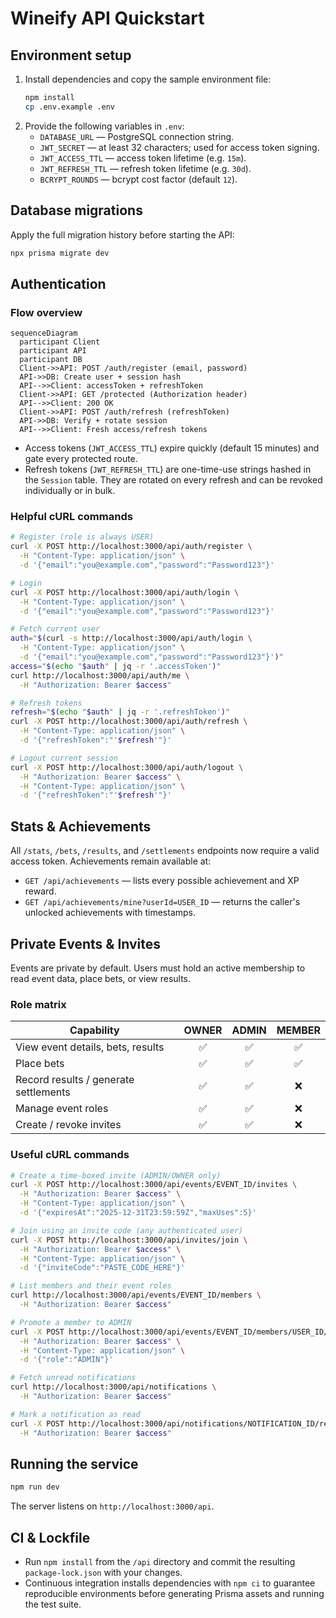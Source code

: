 # Wineify API Quickstart

## Environment setup

1. Install dependencies and copy the sample environment file:
   ```bash
   npm install
   cp .env.example .env
   ```
2. Provide the following variables in `.env`:
   - `DATABASE_URL` — PostgreSQL connection string.
   - `JWT_SECRET` — at least 32 characters; used for access token signing.
   - `JWT_ACCESS_TTL` — access token lifetime (e.g. `15m`).
   - `JWT_REFRESH_TTL` — refresh token lifetime (e.g. `30d`).
   - `BCRYPT_ROUNDS` — bcrypt cost factor (default `12`).

## Database migrations

Apply the full migration history before starting the API:

```bash
npx prisma migrate dev
```

## Authentication

### Flow overview

```mermaid
sequenceDiagram
  participant Client
  participant API
  participant DB
  Client->>API: POST /auth/register (email, password)
  API->>DB: Create user + session hash
  API-->>Client: accessToken + refreshToken
  Client->>API: GET /protected (Authorization header)
  API-->>Client: 200 OK
  Client->>API: POST /auth/refresh (refreshToken)
  API->>DB: Verify + rotate session
  API-->>Client: Fresh access/refresh tokens
```

- Access tokens (`JWT_ACCESS_TTL`) expire quickly (default 15 minutes) and gate every protected route.
- Refresh tokens (`JWT_REFRESH_TTL`) are one-time-use strings hashed in the `Session` table. They are rotated on every refresh and can be revoked individually or in bulk.

### Helpful cURL commands

```bash
# Register (role is always USER)
curl -X POST http://localhost:3000/api/auth/register \
  -H "Content-Type: application/json" \
  -d '{"email":"you@example.com","password":"Password123"}'

# Login
curl -X POST http://localhost:3000/api/auth/login \
  -H "Content-Type: application/json" \
  -d '{"email":"you@example.com","password":"Password123"}'

# Fetch current user
auth="$(curl -s http://localhost:3000/api/auth/login \
  -H "Content-Type: application/json" \
  -d '{"email":"you@example.com","password":"Password123"}')"
access="$(echo "$auth" | jq -r '.accessToken')"
curl http://localhost:3000/api/auth/me \
  -H "Authorization: Bearer $access"

# Refresh tokens
refresh="$(echo "$auth" | jq -r '.refreshToken')"
curl -X POST http://localhost:3000/api/auth/refresh \
  -H "Content-Type: application/json" \
  -d '{"refreshToken":"'$refresh'"}'

# Logout current session
curl -X POST http://localhost:3000/api/auth/logout \
  -H "Authorization: Bearer $access" \
  -H "Content-Type: application/json" \
  -d '{"refreshToken":"'$refresh'"}'
```

## Stats & Achievements

All `/stats`, `/bets`, `/results`, and `/settlements` endpoints now require a valid access token. Achievements remain available at:

- `GET /api/achievements` — lists every possible achievement and XP reward.
- `GET /api/achievements/mine?userId=USER_ID` — returns the caller's unlocked achievements with timestamps.

## Private Events & Invites

Events are private by default. Users must hold an active membership to read event data, place bets, or view results.

### Role matrix

| Capability | OWNER | ADMIN | MEMBER |
|------------|:-----:|:-----:|:------:|
| View event details, bets, results | ✅ | ✅ | ✅ |
| Place bets | ✅ | ✅ | ✅ |
| Record results / generate settlements | ✅ | ✅ | ❌ |
| Manage event roles | ✅ | ✅ | ❌ |
| Create / revoke invites | ✅ | ✅ | ❌ |

### Useful cURL commands

```bash
# Create a time-boxed invite (ADMIN/OWNER only)
curl -X POST http://localhost:3000/api/events/EVENT_ID/invites \
  -H "Authorization: Bearer $access" \
  -H "Content-Type: application/json" \
  -d '{"expiresAt":"2025-12-31T23:59:59Z","maxUses":5}'

# Join using an invite code (any authenticated user)
curl -X POST http://localhost:3000/api/invites/join \
  -H "Authorization: Bearer $access" \
  -H "Content-Type: application/json" \
  -d '{"inviteCode":"PASTE_CODE_HERE"}'

# List members and their event roles
curl http://localhost:3000/api/events/EVENT_ID/members \
  -H "Authorization: Bearer $access"

# Promote a member to ADMIN
curl -X POST http://localhost:3000/api/events/EVENT_ID/members/USER_ID/role \
  -H "Authorization: Bearer $access" \
  -H "Content-Type: application/json" \
  -d '{"role":"ADMIN"}'

# Fetch unread notifications
curl http://localhost:3000/api/notifications \
  -H "Authorization: Bearer $access"

# Mark a notification as read
curl -X POST http://localhost:3000/api/notifications/NOTIFICATION_ID/read \
  -H "Authorization: Bearer $access"
```

## Running the service

```bash
npm run dev
```

The server listens on `http://localhost:3000/api`.

## CI & Lockfile

- Run `npm install` from the `/api` directory and commit the resulting `package-lock.json` with your changes.
- Continuous integration installs dependencies with `npm ci` to guarantee reproducible environments before generating Prisma assets and running the test suite.

